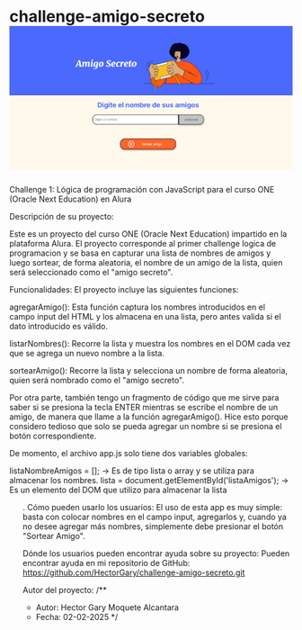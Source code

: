 # challenge-amigo-secreto ![alt text](image.png)
Challenge 1: Lógica de programación con JavaScript para el curso ONE (Oracle Next Education) en Alura

Descripción de su proyecto: 

Este es un proyecto del curso ONE (Oracle Next Education) impartido en la plataforma Alura. El proyecto corresponde al primer challenge logica de programacion y se basa en capturar una lista de nombres de amigos y luego sortear, de forma aleatoria, el nombre de un amigo de la lista, quien será seleccionado como el "amigo secreto".

Funcionalidades:
El proyecto incluye las siguientes funciones:

agregarAmigo():
Esta función captura los nombres introducidos en el campo input del HTML y los almacena en una lista, pero antes valida si el dato introducido es válido.

listarNombres():
Recorre la lista y muestra los nombres en el DOM cada vez que se agrega un nuevo nombre a la lista.

sortearAmigo():
Recorre la lista y selecciona un nombre de forma aleatoria, quien será nombrado como el "amigo secreto".

Por otra parte, también tengo un fragmento de código que me sirve para saber si se presiona la tecla ENTER mientras se escribe el nombre de un amigo, de manera que llame a la función agregarAmigo(). Hice esto porque considero tedioso que solo se pueda agregar un nombre si se presiona el botón correspondiente.

De momento, el archivo app.js solo tiene dos variables globales:

listaNombreAmigos = []; → Es de tipo lista o array y se utiliza para almacenar los nombres.
lista = document.getElementById('listaAmigos'); → Es un elemento del DOM que utilizo para almacenar la lista <ul>.
Cómo pueden usarlo los usuarios:
El uso de esta app es muy simple: basta con colocar nombres en el campo input, agregarlos y, cuando ya no desee agregar más nombres, simplemente debe presionar el botón "Sortear Amigo".

Dónde los usuarios pueden encontrar ayuda sobre su proyecto:
Pueden encontrar ayuda en mi repositorio de GitHub:
https://github.com/HectorGary/challenge-amigo-secreto.git

Autor del proyecto:
/**
 * Autor: Hector Gary Moquete Alcantara
 * Fecha: 02-02-2025
 */